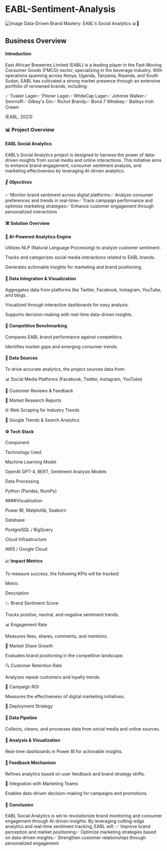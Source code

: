 # EABL-Sentiment-Analysis

![image](https://github.com/user-attachments/assets/5a5a9a5e-c2b3-4e27-9ef0-cdd9b9297e6f)
Data-Driven Brand Mastery: EABL's Social Analytics 📊🍻



## Business Overview

#### Introduction

East African Breweries Limited (EABL) is a leading player in the Fast-Moving Consumer Goods (FMCG) sector, specializing in the beverage industry. With operations spanning across Kenya, Uganda, Tanzania, Rwanda, and South Sudan, EABL has cultivated a strong market presence through an extensive portfolio of renowned brands, including:

✅ Tusker Lager✅ Pilsner Lager✅ WhiteCap Lager✅ Johnnie Walker✅ Smirnoff✅ Gilbey's Gin✅ Richot Brandy✅ Bond 7 Whiskey✅ Baileys Irish Cream

(EABL, 2023)

### 📊 Project Overview

#### EABL Social Analytics

EABL’s Social Analytics project is designed to harness the power of data-driven insights from social media and online interactions. This initiative aims to enhance brand engagement, consumer sentiment analysis, and marketing effectiveness by leveraging AI-driven analytics.

##### 🚀 Objectives


✅ Monitor brand sentiment across digital platforms✅ Analyze consumer preferences and trends in real-time✅ Track campaign performance and optimize marketing strategies✅ Enhance customer engagement through personalized interactions

#### 🛠️ Solution Overview

#### 🔹 AI-Powered Analytics Engine

Utilizes NLP (Natural Language Processing) to analyze customer sentiment.

Tracks and categorizes social media interactions related to EABL brands.

Generates actionable insights for marketing and brand positioning.

#### 🔹 Data Integration & Visualization

Aggregates data from platforms like Twitter, Facebook, Instagram, YouTube, and blogs.

Visualized through interactive dashboards for easy analysis.

Supports decision-making with real-time data-driven insights.

#### 🔹 Competitive Benchmarking

Compares EABL brand performance against competitors.

Identifies market gaps and emerging consumer trends.

#### 📂 Data Sources

To drive accurate analytics, the project sources data from:

📊 Social Media Platforms (Facebook, Twitter, Instagram, YouTube)

📝 Customer Reviews & Feedback

📑 Market Research Reports

🌐 Web Scraping for Industry Trends

📡 Google Trends & Search Analytics

#### ⚙️ Tech Stack

Component

Technology Used

Machine Learning Model

OpenAI GPT-4, BERT, Sentiment Analysis Models

Data Processing

Python (Pandas, NumPy)

####Visualization

Power BI, Matplotlib, Seaborn

Database

PostgreSQL / BigQuery

Cloud Infrastructure

AWS / Google Cloud

#### 📈 Impact Metrics

To measure success, the following KPIs will be tracked:

Metric

Description

📉 Brand Sentiment Score

Tracks positive, neutral, and negative sentiment trends.

📊 Engagement Rate

Measures likes, shares, comments, and mentions.

🚀 Market Share Growth

Evaluates brand positioning in the competitive landscape.

🔍 Customer Retention Rate

Analyzes repeat customers and loyalty trends.

🎯 Campaign ROI

Measures the effectiveness of digital marketing initiatives.

🚀 Deployment Strategy

#### 🔹 Data Pipeline

Collects, cleans, and processes data from social media and online sources.

#### 🔹 Analysis & Visualization

Real-time dashboards in Power BI for actionable insights.

#### 🔹 Feedback Mechanism

Refines analytics based on user feedback and brand strategy shifts.

🔹 Integration with Marketing Teams

Enables data-driven decision-making for campaigns and promotions.

#### 🎯 Conclusion

EABL Social Analytics is set to revolutionize brand monitoring and consumer engagement through AI-driven insights. By leveraging cutting-edge analytics and real-time sentiment tracking, EABL will:
✅ Improve brand perception and market positioning✅ Optimize marketing strategies based on data-driven insights✅ Strengthen customer relationships through personalized engagement
